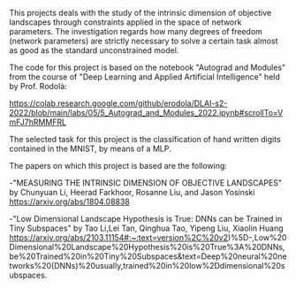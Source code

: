 This projects deals with the study of the intrinsic dimension of objective landscapes through constraints applied in the space of network parameters. The investigation regards how many degrees of freedom (network parameters) are strictly necessary to solve a certain task almost as good as the standard unconstrained model.

The code for this project is based on the notebook "Autograd and Modules" from the course of "Deep Learning and Applied Artificial Intelligence" held by Prof. Rodolà:

https://colab.research.google.com/github/erodola/DLAI-s2-2022/blob/main/labs/05/5_Autograd_and_Modules_2022.ipynb#scrollTo=VmFJ7hRMMFRL

The selected task for this project is the classification of hand written digits contained in the MNIST, by means of a MLP.


The papers on which this project is based are the following:

-"MEASURING THE INTRINSIC DIMENSION OF OBJECTIVE LANDSCAPES" by Chunyuan Li, Heerad Farkhoor, Rosanne Liu, and Jason Yosinski
https://arxiv.org/abs/1804.08838

-"Low Dimensional Landscape Hypothesis is True: DNNs can be Trained in Tiny Subspaces" by Tao Li,Lei Tan, Qinghua Tao, Yipeng Liu, Xiaolin Huang
https://arxiv.org/abs/2103.11154#:~:text=version%2C%20v2)%5D-,Low%20Dimensional%20Landscape%20Hypothesis%20is%20True%3A%20DNNs,be%20Trained%20in%20Tiny%20Subspaces&text=Deep%20neural%20networks%20(DNNs)%20usually,trained%20in%20low%2Ddimensional%20subspaces.
